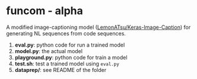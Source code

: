 # funcom - alpha
A modified image-captioning model ([LemonATsu/Keras-Image-Caption](https://github.com/LemonATsu/Keras-Image-Caption)) for generating NL sequences from code sequences.

1) **eval.py**: python code for run a trained model
2) **model.py**: the actual model
3) **playground.py**: python code for train a model
4) **test.sh**: test a trained model using ```eval.py```
5) **dataprep/**: see README of the folder